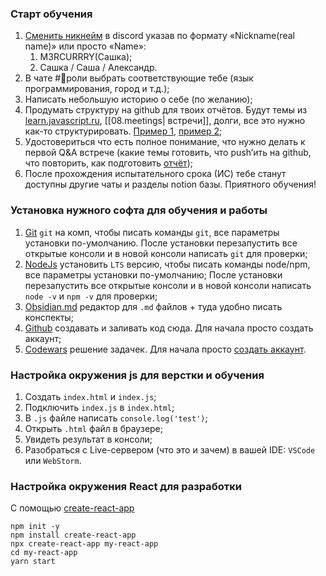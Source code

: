 ### Старт обучения

1. [Сменить никнейм](https://sun9-84.userapi.com/impg/Kgrlz6a6h2ncJzG9GL_N5sCOBXwbWgkmHbXKmg/Hkh5ik9Hi7s.jpg?size=305x453&quality=96&sign=1f96f5a2275f0a68514aa1421374fae3&type=album) в discord указав по формату «Nickname(real name)» или просто «Name»:
    1. M3RCURRRY(Сашка);
    2. Сашка / Саша / Александр.
2. В чате #📕роли выбрать соответствующие тебе (язык программирования, город и т.д.);
3. Написать небольшую историю о себе (по желанию);
4. Продумать структуру на github для твоих отчётов. Будут темы из [learn.javascript.ru](http://learn.javascript.ru/), [[08.meetings| встречи]], долги, все это нужно как-то структурировать. [Пример 1](https://github.com/Igorsml/jsMentoring), [пример 2](https://github.com/ungsinatra/jsroad);
5. Удостовериться что есть полное понимание, что нужно делать к первой Q&A встрече (какие темы готовить, что push’ить на github, что повторить, как подготовить [отчёт](https://www.notion.so/214462a0dc9e4c859477255a60d0aa3e));
6. После прохождения испытательного срока (ИС) тебе станут доступны другие чаты и разделы notion базы. Приятного обучения!

### Установка нужного софта для обучения и работы

1. [Git](https://git-scm.com/) `git` на комп, чтобы писать команды `git`, все параметры установки по-умолчанию.
После установки перезапустить все открытые консоли и в новой консоли написать `git` для проверки;
2. [NodeJs](https://nodejs.org/en/) установить `LTS` версию, чтобы писать команды node/npm, все параметры установки по-умолчанию;
После установки перезапустить все открытые консоли и в новой консоли написать `node -v` и `npm -v` для проверки;
3. [Obsidian.md](https://obsidian.md/) редактор для `.md` файлов + туда удобно писать конспекты;
4. [Github](https://github.com/) создавать и заливать код сюда. Для начала просто создать аккаунт;
5. [Codewars](https://www.codewars.com/) решение задачек. Для начала просто [создать аккаунт](https://www.codewars.com/join).

### Настройка окружения js для верстки и обучения

1. Создать `index.html` и `index.js`;
2. Подключить `index.js` в `index.html`;
3. В `.js` файле написать `console.log('test')`;
4. Открыть `.html` файл в браузере;
5. Увидеть результат в консоли;
6. Разобраться с Live-сервером (что это и зачем) в вашей IDE: `VSCode` или `WebStorm`.

### Настройка окружения React для разработки

С помощью [create-react-app](https://ru.reactjs.org/docs/create-a-new-react-app.html)

```
npm init -y
npm install create-react-app
npx create-react-app my-react-app
cd my-react-app
yarn start

```